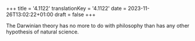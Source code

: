 +++
title = '4.1122'
translationKey = '4.1122'
date = 2023-11-26T13:02:22+01:00
draft = false
+++

The Darwinian theory has no more to do with philosophy than has any other hypothesis of natural science.
